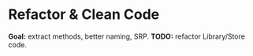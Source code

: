 # Refactor & Clean Code

**Goal:** extract methods, better naming, SRP.
**TODO:** refactor Library/Store code.
